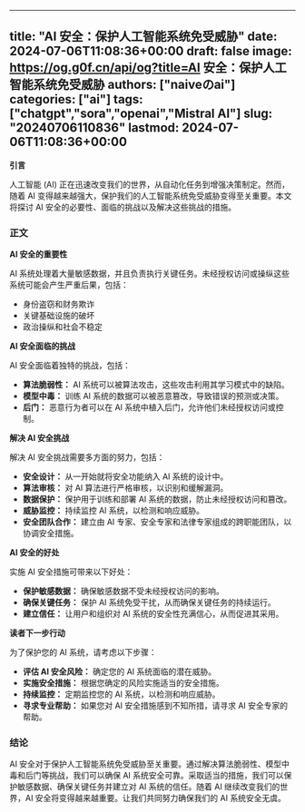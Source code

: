 
---
title: "AI 安全：保护人工智能系统免受威胁"
date: 2024-07-06T11:08:36+00:00
draft: false
image: https://og.g0f.cn/api/og?title=AI 安全：保护人工智能系统免受威胁
authors: ["naiveのai"]
categories: ["ai"]
tags: ["chatgpt","sora","openai","Mistral AI"]
slug: "20240706110836"
lastmod: 2024-07-06T11:08:36+00:00
---
**引言**

人工智能 (AI) 正在迅速改变我们的世界，从自动化任务到增强决策制定。然而，随着 AI 变得越来越强大，保护我们的人工智能系统免受威胁变得至关重要。本文将探讨 AI 安全的必要性、面临的挑战以及解决这些挑战的措施。

### 正文

**AI 安全的重要性**

AI 系统处理着大量敏感数据，并且负责执行关键任务。未经授权访问或操纵这些系统可能会产生严重后果，包括：

- 身份盗窃和财务欺诈
- 关键基础设施的破坏
- 政治操纵和社会不稳定

**AI 安全面临的挑战**

AI 安全面临着独特的挑战，包括：

- **算法脆弱性：** AI 系统可以被算法攻击，这些攻击利用其学习模式中的缺陷。
- **模型中毒：** 训练 AI 系统的数据可以被恶意篡改，导致错误的预测或决策。
- **后门：** 恶意行为者可以在 AI 系统中植入后门，允许他们未经授权访问或控制。

**解决 AI 安全挑战**

解决 AI 安全挑战需要多方面的努力，包括：

- **安全设计：** 从一开始就将安全功能纳入 AI 系统的设计中。
- **算法审核：** 对 AI 算法进行严格审核，以识别和缓解漏洞。
- **数据保护：** 保护用于训练和部署 AI 系统的数据，防止未经授权访问和篡改。
- **威胁监控：** 持续监控 AI 系统，以检测和响应威胁。
- **安全团队合作：** 建立由 AI 专家、安全专家和法律专家组成的跨职能团队，以协调安全措施。

**AI 安全的好处**

实施 AI 安全措施可带来以下好处：

- **保护敏感数据：** 确保敏感数据不受未经授权访问的影响。
- **确保关键任务：** 保护 AI 系统免受干扰，从而确保关键任务的持续运行。
- **建立信任：** 让用户和组织对 AI 系统的安全性充满信心，从而促进其采用。

**读者下一步行动**

为了保护您的 AI 系统，请考虑以下步骤：

- **评估 AI 安全风险：** 确定您的 AI 系统面临的潜在威胁。
- **实施安全措施：** 根据您确定的风险实施适当的安全措施。
- **持续监控：** 定期监控您的 AI 系统，以检测和响应威胁。
- **寻求专业帮助：** 如果您对 AI 安全措施感到不知所措，请寻求 AI 安全专家的帮助。

### 结论

AI 安全对于保护人工智能系统免受威胁至关重要。通过解决算法脆弱性、模型中毒和后门等挑战，我们可以确保 AI 系统安全可靠。采取适当的措施，我们可以保护敏感数据、确保关键任务并建立对 AI 系统的信任。随着 AI 继续改变我们的世界，AI 安全将变得越来越重要。让我们共同努力确保我们的 AI 系统安全无虞。